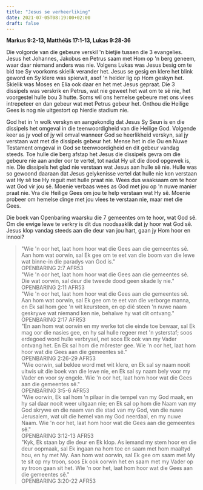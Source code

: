 ```yaml
---
title: "Jesus se verheerliking"
date: 2021-07-05T08:19:00+02:00
draft: false
---
```

**Markus 9:2-13, Matthéüs 17:1-13, Lukas 9:28-36**  

Die volgorde van die gebeure verskil 'n bietjie tussen die 3 evangelies.  
Jesus het Johannes, Jakobus en Petrus saam met Hom op 'n berg geneem, waar daar niemand anders was nie. Volgens Lukas was Jesus besig om te bid toe Sy voorkoms skielik verander het. Jesus se gesig en klere het blink geword en Sy klere was spierwit, asof 'n helder lig op Hom geskyn het. Skielik was Moses en Elía ook daar en het met Jesus gepraat. Die 3 dissipels was verskrik en Petrus, wat nie geweet het wat om te sê nie, het voorgestel hulle bou 3 hutte. Soms wil ons hemelse gebeure met ons vlees intrepeteer en dan gebeur wat met Petrus gebeur het. Onthou die Heilige Gees is nog nie uitgestort op hierdie stadium nie.  

God het in 'n wolk verskyn en aangekondig dat Jesus Sy Seun is en die dissipels het omgeval in die teenwoordigheid van die Heilige God. Volgende keer as jy voel of jy wil omval wanneer God se heerlikheid verskyn, sal jy verstaan wat met die dissipels gebeur het. Mense het in die Ou en Nuwe Testament omgeval in God se teenwoordigheid en dit gebeur vandag steeds. Toe hulle die berg afstap het Jesus die dissipels gevra om die gebeure nie aan ander oor te vertel, tot nadat Hy uit die dood opgewek is, nie. Die dissipels het glad nie verstaan wat Jesus aan hulle sê nie. Hulle was so gewoond daaraan dat Jesus gelykenisse vertel dat hulle nie kon verstaan wat Hy sê toe Hy reguit met hulle praat nie. Wees dus waaksaam om te hoor wat God vir jou sê. Moenie verbaas wees as God met jou op 'n nuwe manier praat nie. Vra die Heilige Gees om jou te help verstaan wat Hy sê. Moenie probeer om hemelse dinge met jou vlees te verstaan nie, maar met die Gees.  

Die boek van Openbaring waarsku die 7 gemeentes om te hoor, wat God sê. Om die ewige lewe te verkry is dit dus noodsaaklik dat jy hoor wat God sê. Jesus klop vandag steeds aan die deur van jou hart, gaan jy Hom hoor en innooi?
>
> "Wie 'n oor het, laat hom hoor wat die Gees aan die gemeentes sê. Aan hom wat oorwin, sal Ek gee om te eet van die boom van die lewe wat binne-in die paradys van God is."  
> ‭‭OPENBARING‬ ‭2:7‬ ‭AFR53‬‬  
> "Wie 'n oor het, laat hom hoor wat die Gees aan die gemeentes sê. Die wat oorwin, sal deur die tweede dood geen skade ly nie."  
> ‭‭OPENBARING‬ ‭2:11‬ ‭AFR53‬‬  
> "Wie 'n oor het, laat hom hoor wat die Gees aan die gemeentes sê. Aan hom wat oorwin, sal Ek gee om te eet van die verborge manna, en Ek sal hom gee 'n wit keursteen, en op dié steen 'n nuwe naam geskrywe wat niemand ken nie, behalwe hy wat dit ontvang."  
> ‭‭OPENBARING‬ ‭2:17‬ ‭AFR53‬‬  
> "En aan hom wat oorwin en my werke tot die einde toe bewaar, sal Ek mag oor die nasies gee, en hy sal hulle regeer met 'n ysterstaf; soos erdegoed word hulle verbrysel, net soos Ek ook van my Vader ontvang het. En Ek sal hom die môrester gee. Wie 'n oor het, laat hom hoor wat die Gees aan die gemeentes sê."  
> ‭‭OPENBARING‬ ‭2:26-29‬ ‭AFR53‬‬  
> "Wie oorwin, sal beklee word met wit klere, en Ek sal sy naam nooit uitwis uit die boek van die lewe nie, en Ek sal sy naam bely voor my Vader en voor sy engele. Wie 'n oor het, laat hom hoor wat die Gees aan die gemeentes sê."  
> ‭‭OPENBARING‬ ‭3:5-6‬ ‭AFR53‬‬  
> "Wie oorwin, Ek sal hom 'n pilaar in die tempel van my God maak, en hy sal daar nooit weer uitgaan nie; en Ek sal op hom die Naam van my God skrywe en die naam van die stad van my God, van die nuwe Jerusalem, wat uit die hemel van my God neerdaal, en my nuwe Naam. Wie 'n oor het, laat hom hoor wat die Gees aan die gemeentes sê."  
> ‭‭OPENBARING‬ ‭3:12-13‬ ‭AFR53‬‬  
> "Kyk, Ek staan by die deur en Ek klop. As iemand my stem hoor en die deur oopmaak, sal Ek ingaan na hom toe en saam met hom maaltyd hou, en hy met My. Aan hom wat oorwin, sal Ek gee om saam met My te sit op my troon, soos Ek ook oorwin het en saam met my Vader op sy troon gaan sit het. Wie 'n oor het, laat hom hoor wat die Gees aan die gemeentes sê."  
> ‭‭OPENBARING‬ ‭3:20-22‬ ‭AFR53‬‬  
